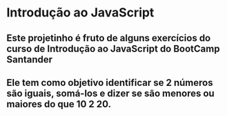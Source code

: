 # Introdução ao JavaScript
## Este projetinho é fruto de alguns exercícios do curso de Introdução ao JavaScript do BootCamp Santander
## Ele tem como objetivo identificar se 2 números são iguais, somá-los e dizer se são menores ou maiores do que 10 2 20.
